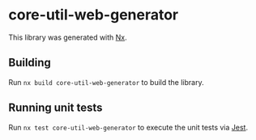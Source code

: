 # core-util-web-generator

This library was generated with [Nx](https://nx.dev).

## Building

Run `nx build core-util-web-generator` to build the library.

## Running unit tests

Run `nx test core-util-web-generator` to execute the unit tests via [Jest](https://jestjs.io).
